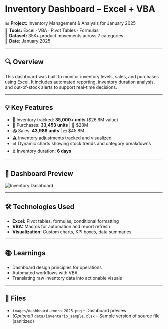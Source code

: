 # Inventory Dashboard – Excel + VBA

📊 **Project:** Inventory Management & Analysis for January 2025  
🧰 **Tools:** Excel · VBA · Pivot Tables · Formulas  
📁 **Dataset:** 35K+ product movements across 7 categories  
📅 **Date:** January 2025

---

## 🔍 Overview

This dashboard was built to monitor inventory levels, sales, and purchases using Excel. It includes automated reporting, inventory duration analysis, and out-of-stock alerts to support real-time decisions.

---

## 💡 Key Features

- 🧾 Inventory tracked: **35,000+ units** ($26.6M value)  
- 🛒 Purchases: **33,453 units** | 💸 $28M  
- 📤 Sales: **43,988 units** | 💵 $45.8M  
- ⚠️ Inventory adjustments tracked and visualized  
- 📊 Dynamic charts showing stock trends and category breakdowns  
- ⏳ Inventory duration: **6 days**

---

## 📸 Dashboard Preview

![Inventory Dashboard](images/dashboard-enero-2025.png)

---

## 🛠 Technologies Used

- **Excel:** Pivot tables, formulas, conditional formatting  
- **VBA:** Macros for automation and report refresh  
- **Visualization:** Custom charts, KPI boxes, data summaries

---

## 📚 Learnings

- Dashboard design principles for operations  
- Automated workflows with VBA  
- Translating raw inventory data into actionable visuals

---

## 📂 Files

- `images/dashboard-enero-2025.png` – Dashboard preview  
- *(Optional)* `data/inventario_sample.xlsx` – Sample version of source file (sanitized)  

